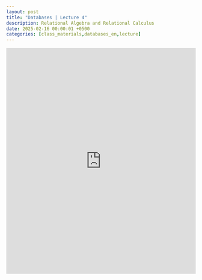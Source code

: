 ```yaml
---
layout: post
title: "Databases | Lecture 4"
description: Relational Algebra and Relational Calculus
date: 2025-02-16 00:00:01 +0500
categories: [class_materials,databases_en,lecture]
---
```


<iframe src="https://drive.google.com/file/d/1_L0HBxpkDaqQiRltBKm1yWnjezPkbbqW/preview" width="100%" height="600px" frameborder="0"></iframe>